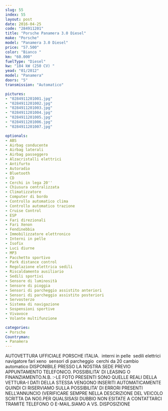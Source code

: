 ```yaml
---
slug: 55
index: 55
layout: post
date: 2016-04-25
code: "284911201"
title: "Porsche Panamera 3.0 Diesel"
make: "Porsche"
model: "Panamera 3.0 Diesel"
price: "57.500"
color: "Bianco "
km: "60.000"
fuelType: "Diesel"
kw: "184 kW (250 CV) "
yead: "01/2012"
model: "Panamera"
doors: "5"
transmission: "Automatico"

pictures:
- "0284911201001.jpg"
- "0284911201002.jpg"
- "0284911201003.jpg"
- "0284911201004.jpg"
- "0284911201005.jpg"
- "0284911201006.jpg"
- "0284911201007.jpg"

optionals:
- ABS
- Airbag conducente
- Airbag laterali
- Airbag passeggero
- Alzacristalli elettrici
- Antifurto
- Autoradio
- Bluetooth
- CD
- Cerchi in lega 20''
- Chiusura centralizzata
- Climatizzatore
- Computer di bordo
- Controllo automatico clima
- Controllo automatico trazione
- Cruise Control
- ESP
- Fari direzionali
- Fari Xenon
- Fendinebbia
- Immobilizzatore elettronico
- Interni in pelle
- Isofix
- Luci diurne
- MP3
- Pacchetto sportivo
- Park distance control
- Regolazione elettrica sedili
- Riscaldamento ausiliario
- Sedili sportivi
- Sensore di luminosità
- Sensore di pioggia
- Sensori di parcheggio assistito anteriori
- Sensori di parcheggio assistito posteriori
- Servosterzo
- Sistema di navigazione
- Sospensioni sportive
- Vivavoce
- Volante multifunzione

categories:
- Porsche
Countryman:
- Panamera
---
```

AUTOVETTURA UFFICIALE PORSCHE ITALIA.  interni in pelle  sedili elettrici  navigatore fari xeno  sensori di parcheggio  cerchi da 20 cambio automatico DISPONIBILE PRESSO LA NOSTRA SEDE PREVIO APPUNTAMENTO TELEFONICO. POSSIBILITA' DI LEASING O FINANZIAMENTO.N.B. :-LE FOTO PRESENTI SONO QUELLE REALI DELLA VETTURA-I DATI DELLA STESSA VENGONO INSERITI AUTOMATICAMENTE QUINDI CI RISERVIAMO SULLA POSSIBILITA' DI ERRORI PRESENTI NELL'ANNUNCIO (VERIFICARE SEMPRE NELLA DESCRIZIONE DEL VEICOLO SCRITTA DA NOI).PER QUALSISASI DUBBIO NON ESITATE A CONTATTARCI TRAMITE TELEFONO O E-MAIL.SIAMO A VS. DISPOSIZIONE